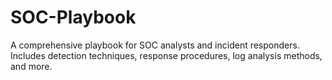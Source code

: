 # SOC-Playbook
 A comprehensive playbook for SOC analysts and incident responders. Includes detection techniques, response procedures, log analysis methods, and more.
